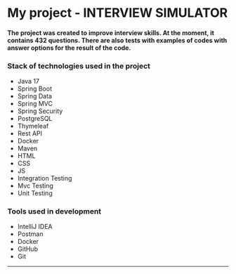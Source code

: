 # My project - INTERVIEW SIMULATOR

#### The project was created to improve interview skills. At the moment, it contains 432 questions. There are also tests with examples of codes with answer options for the result of the code.

### Stack of technologies used in the project

* Java 17
* Spring Boot
* Spring Data
* Spring MVC
* Spring Security
* PostgreSQL
* Thymeleaf
* Rest API
* Docker
* Maven
* HTML
* CSS
* JS
* Integration Testing
* Mvc Testing
* Unit Testing

### Tools used in development

* IntelliJ IDEA
* Postman
* Docker
* GitHub
* Git

<hr>
